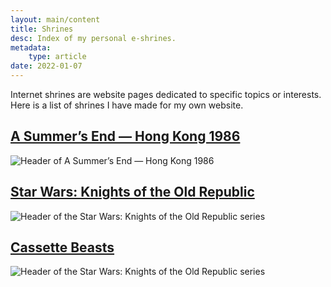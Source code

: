 ```yaml
---
layout: main/content
title: Shrines
desc: Index of my personal e-shrines.
metadata:
    type: article
date: 2022-01-07
---
```


Internet shrines are website pages dedicated to specific topics or interests. Here is a list of shrines I have made for my own website.

## [A Summer’s End — Hong Kong 1986](./asummersend/)

![Header of A Summer’s End — Hong Kong 1986](/assets/asummersend/images/ASE_Key_art_intro.png)

## [Star Wars: Knights of the Old Republic](./starwarskotor/)

![Header of the Star Wars: Knights of the Old Republic series](/assets/starwarskotor/images/swkotor-header.jpg)

## [Cassette Beasts](./cassettebeasts/)

![Header of the Star Wars: Knights of the Old Republic series](/assets/cassettebeasts/images/CassetteBeasts_keyart_16_9.png)
